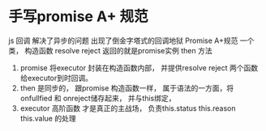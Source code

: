 # 手写promise A+ 规范

js 回调 解决了异步的问题 出现了倒金字塔式的回调地狱
Promise A+规范
一个类， 构造函数 resolve reject
返回的就是promise实例 then 方法

1. promise 将executor 封装在构造函数内部， 并提供resolve reject 两个函数给executor到时回调。
2. then 是同步的， 跟promise 构造函数一样， 属于语法的一方面，将 onfullfied 和 onreject储存起来， 并与this绑定，
3. executor 高阶函数 才是真正的主战场， 负责this.status this.reason this.value 的处理